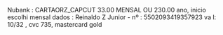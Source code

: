 
Nubank : CARTAORZ_CAPCUT 33.00 MENSAL OU 230.00 ano, inicio escolhi mensal
dados : Reinaldo Z Junior - nº : 5502093419357923 va
l: 10/32 , cvc 735, mastercard gold